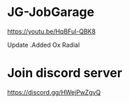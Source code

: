 # JG-JobGarage


https://youtu.be/HqBFul-QBK8

Update
.Added Ox Radial

# Join discord server
 https://discord.gg/HWejPwZgvQ
